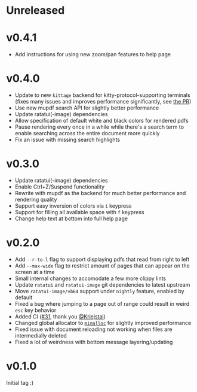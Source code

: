 # Unreleased

# v0.4.1

- Add instructions for using new zoom/pan features to help page

# v0.4.0

- Update to new `kittage` backend for kitty-protocol-supporting terminals (fixes many issues and improves performance significantly, see [the PR](https://github.com/itsjunetime/tdf/pull/74))
- Use new mupdf search API for slightly better performance
- Update ratatui(-image) dependencies
- Allow specification of default white and black colors for rendered pdfs
- Pause rendering every once in a while while there's a search term to enable searching across the entire document more quickly
- Fix an issue with missing search highlights

# v0.3.0

- Update ratatui(-image) dependencies
- Enable Ctrl+Z/Suspend functionality
- Rewrite with mupdf as the backend for much better performance and rendering quality
- Support easy inversion of colors via `i` keypress
- Support for filling all available space with `f` keypress
- Change help text at bottom into full help page

# v0.2.0

- Add `--r-to-l` flag to support displaying pdfs that read from right to left
- Add `--max-wide` flag to restrict amount of pages that can appear on the screen at a time
- Small internal changes to accomodate a few more clippy lints
- Update `ratatui` and `ratatui-image` git dependencies to latest upstream
- Move `ratatui-image/vb64` support under `nightly` feature, enabled by default
- Fixed a bug where jumping to a page out of range could result in weird `esc` key behavior
- Added CI ([#31](https://github.com/itsjunetime/tdf/pull/31), thank you [@Kriejstal](https://github.com/Kreijstal))
- Changed global allocator to [`mimalloc`](https://github.com/purpleprotocol/mimalloc_rust) for slightly improved performance
- Fixed issue with document reloading not working when files are intermedially deleted
- Fixed a lot of weirdness with bottom message layering/updating

# v0.1.0

Initial tag :)
